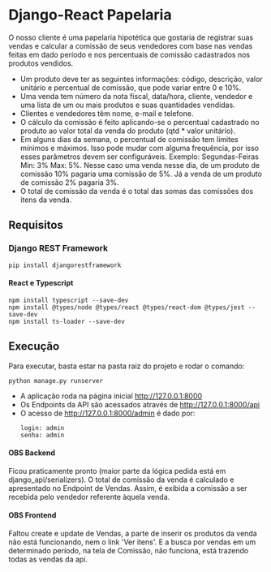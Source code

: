# Django-React Papelaria
O nosso cliente é uma papelaria hipotética que gostaria de registrar suas vendas e calcular a comissão de seus vendedores com base nas vendas feitas em dado período e nos percentuais de comissão cadastrados nos produtos vendidos.
- Um produto deve ter as seguintes informações: código, descrição, valor unitário e percentual de comissão, que pode variar entre 0 e 10%.
- Uma venda tem número da nota fiscal, data/hora, cliente, vendedor e uma lista de um ou mais produtos e suas quantidades vendidas.
- Clientes e vendedores têm nome, e-mail e telefone.
- O cálculo da comissão é feito aplicando-se o percentual cadastrado no produto ao valor total da venda do produto (qtd * valor unitário).
- Em alguns dias da semana, o percentual de comissão tem limites mínimos e máximos. Isso pode mudar com alguma frequência, por isso esses parâmetros devem ser configuráveis.
 Exemplo: Segundas-Feiras Min: 3% Max: 5%. Nesse caso uma venda nesse dia, de um produto de comissão 10% pagaria uma comissão de 5%. Já a venda de um produto de comissão 2% pagaria 3%.
- O total de comissão da venda é o total das somas das comissões dos itens da venda.

## Requisitos

### Django REST Framework
```
pip install djangorestframework
```

#### React e Typescript
```
npm install typescript --save-dev
npm install @types/node @types/react @types/react-dom @types/jest --save-dev
npm install ts-loader --save-dev
```


## Execução
Para executar, basta estar na pasta raiz do projeto e rodar o comando:
```
python manage.py runserver
```

- A aplicação roda na página inicial http://127.0.0.1:8000
- Os Endpoints da API são acessados através de http://127.0.0.1:8000/api
- O acesso de http://127.0.0.1:8000/admin é dado por:
  ```
  login: admin
  senha: admin
  ```

#### OBS Backend
Ficou praticamente pronto (maior parte da lógica pedida está em django_api/serializers).
O total de comissão da venda é calculado e apresentado no Endpoint de Vendas. Assim, é exibida a comissão a ser recebida pelo vendedor referente àquela venda.

#### OBS Frontend
Faltou create e update de Vendas, a parte de inserir os produtos da venda não está funcionando, nem o link 'Ver itens'.
E a busca por vendas em um determinado período, na tela de Comissão, não funciona, está trazendo todas as vendas da api.
